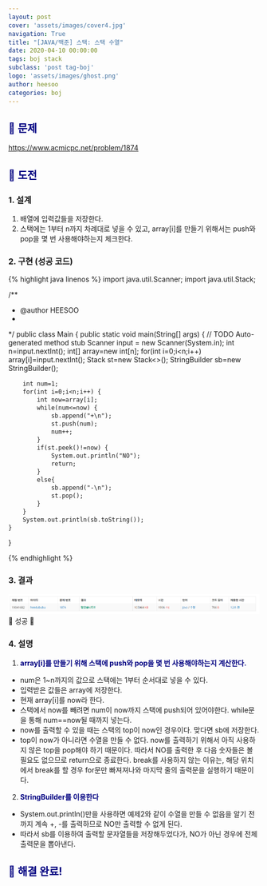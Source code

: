 ```yaml
---
layout: post
cover: 'assets/images/cover4.jpg'
navigation: True
title: "[JAVA/백준] 스택: 스택 수열"
date: 2020-04-10 00:00:00
tags: boj stack
subclass: 'post tag-boj'
logo: 'assets/images/ghost.png'
author: heesoo
categories: boj
---
```

## <span style="color:navy">👀 문제</span>
<https://www.acmicpc.net/problem/1874>

## <span style="color:navy">👊 도전</span>

### 1. 설계
1. 배열에 입력값들을 저장한다.
2. 스택에는 1부터 n까지 차례대로 넣을 수 있고, array[i]를 만들기 위해서는 push와 pop을 몇 번 사용해야하는지 체크한다.

### 2. 구현 (성공 코드)
{% highlight java linenos %}
import java.util.Scanner;
import java.util.Stack;

/**
 * @author HEESOO
 *
 */
public class Main {
	public static void main(String[] args) {
		// TODO Auto-generated method stub
		Scanner input = new Scanner(System.in);
		int n=input.nextInt();
		int[] array=new int[n];
		for(int i=0;i<n;i++) 
			array[i]=input.nextInt();
		Stack<Integer> st=new Stack<>();
		StringBuilder sb=new StringBuilder();
		
		int num=1;
		for(int i=0;i<n;i++) {
			int now=array[i];
			while(num<=now) {
				sb.append("+\n");
				st.push(num);
				num++;
			}
			if(st.peek()!=now) {
				System.out.println("NO");
				return;
			}
			else{
				sb.append("-\n");
				st.pop();
			}
		}
		System.out.println(sb.toString());
	}
}

 {% endhighlight %}

### 3. 결과
![실행결과](./assets/images/200410_1.PNG)
🤟 성공 🤟 

### 4. 설명
1. **<span style="color:navy">array[i]를 만들기 위해 스택에 push와 pop을 몇 번 사용해야하는지 계산한다.</span>**
- num은 1~n까지의 값으로 스택에는 1부터 순서대로 넣을 수 있다.
- 입력받은 값들은 array에 저장한다.
- 현재 array[i]를 now라 한다.
- 스택에서 now를 빼려면 num이 now까지 스택에 push되어 있어야한다. while문을 통해 num==now될 때까지 넣는다.
- now를 출력할 수 있을 때는 스택의 top이 now인 경우이다. 맞다면 sb에 저장한다.
- top이 now가 아니라면 수열을 만들 수 없다. now를 출력하기 위해서 아직 사용하지 않은 top을 pop해야 하기 때문이다. 따라서 NO를 출력한 후 다음 숫자들은 볼 필요도 없으므로 return으로 종료한다. break를 사용하지 않는 이유는, 해당 위치에서 break를 할 경우 for문만 빠져져나와 마지막 줄의 출력문을 실행하기 때문이다.
2. **<span style="color:navy">StringBuilder를 이용한다</span>**
- System.out.println()만을 사용하면 예제2와 같이 수열을 만들 수 없음을 알기 전까지 계속 +, -를 출력하므로 NO만 출력할 수 없게 된다.
- 따라서 sb를 이용하여 출력할 문자열들을 저장해두었다가, NO가 아닌 경우에 전체 출력문을 뽑아낸다.

## <span style="color:navy">👏 해결 완료!</span>


